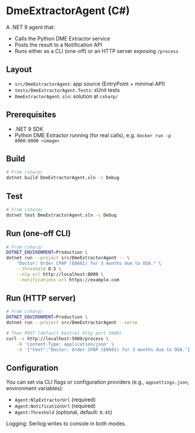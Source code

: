 # DmeExtractorAgent (C#)

A .NET 9 agent that:
- Calls the Python DME Extractor service
- Posts the result to a Notification API
- Runs either as a CLI (one-off) or an HTTP server exposing `/process`

## Layout
- `src/DmeExtractorAgent`: app source (EntryPoint + minimal API)
- `tests/DmeExtractorAgent.Tests`: xUnit tests
- `DmeExtractorAgent.sln`: solution at `csharp/`

## Prerequisites
- .NET 9 SDK
- Python DME Extractor running (for real calls), e.g. `docker run -p 8000:8000 <image>`

## Build
```bash
# From csharp/
dotnet build DmeExtractorAgent.sln -c Debug
```

## Test
```bash
# From csharp/
dotnet test DmeExtractorAgent.sln -c Debug
```

## Run (one-off CLI)
```bash
# From csharp/
DOTNET_ENVIRONMENT=Production \
dotnet run --project src/DmeExtractorAgent -- \
	"Doctor: Order CPAP (E0601) for 3 months due to OSA." \
	--threshold 0.5 \
	--nlp-url http://localhost:8000 \
	--notifications-url https://example.com
```

## Run (HTTP server)
```bash
# From csharp/
DOTNET_ENVIRONMENT=Production \
dotnet run --project src/DmeExtractorAgent --serve 

# Then POST (default Kestrel http port 5000)
curl -s http://localhost:5000/process \
	-H 'Content-Type: application/json' \
	-d '{"text":"Doctor: Order CPAP (E0601) for 3 months due to OSA."}'
```

## Configuration
You can set via CLI flags or configuration providers (e.g., `appsettings.json`, environment variables):
- `Agent:NlpExtractorUrl` (required)
- `Agent:NotificationUrl` (required)
- `Agent:Threshold` (optional, default: `0.45`)

Logging: Serilog writes to console in both modes.
